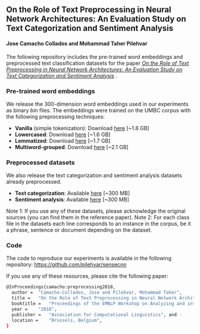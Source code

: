 ## On the Role of Text Preprocessing in Neural Network Architectures: An Evaluation Study on Text Categorization and Sentiment Analysis
#### Jose Camacho Collados and Mohammad Taher Pilehvar

The following repository includes the pre-trained word embeddings and preprocessed text classification datasets for the paper *[On the Role of Text Preprocessing in Neural Network Architectures: An Evaluation Study on Text Categorization and Sentiment Analysis]()* .

### Pre-trained word embeddings

We release the 300-dimension word embeddings used in our experiments as binary *bin* files. The embeddings were trained on the UMBC corpus with the following preprocessing techniques:

- **Vanilla** (simple tokenization): Download [here](https://drive.google.com/file/d/1dBnoeLR20LjNy4hVjR2P5U923A1uqQbR/view?usp=sharing) [~1.8 GB]
- **Lowercased**: Download [here](https://drive.google.com/file/d/1vObC9pjcWiKpahziolHyTi5-lhiRw7xF/view?usp=sharing) [~1.6 GB]
- **Lemmatized**: Download [here](https://drive.google.com/file/d/1E-oVlug-Pu6LA7Ke6ZHHDMmL7wjz9P1l/view?usp=sharing) [~1.7 GB]
- **Multiword-grouped**: Download [here](https://drive.google.com/file/d/13fGiYIeXEpBQaNuKb3wRnfhCyxF02rDu/view?usp=sharing) [~2.1 GB]

### Preprocessed datasets

We also release the text categorization and sentiment analysis datasets already preprocessed.

- **Text categorization**: Available [here]() [~300 MB]
- **Sentiment analysis**: Available [here]() [~300 MB]

Note 1: If you use any of these datasets, please acknowledge the original sources (you can find them in the reference paper).
Note 2: For each class file in the datasets each line corresponds to an instance in the corpus, be it a phrase, sentence or document depending on the dataset.


### Code

The code to reproduce our experiments is available in the following repository: https://github.com/pilehvar/sensecnn


If you use any of these resources, please cite the following paper:
```bash
@InProceedings{camacho:preprocessing2018,
  author = 	"Camacho-Collados, Jose and Pilehvar, Mohammad Taher",
  title = 	"On the Role of Text Preprocessing in Neural Network Architectures: An Evaluation Study on Text Categorization and Sentiment Analysis",
  booktitle = 	"Proceedings of the EMNLP Workshop on Analyzing and interpreting neural networks for NLP",
  year = 	"2018",
  publisher = 	"Association for Computational Linguistics", and -
  location = 	"Brussels, Belgium",
}

```
